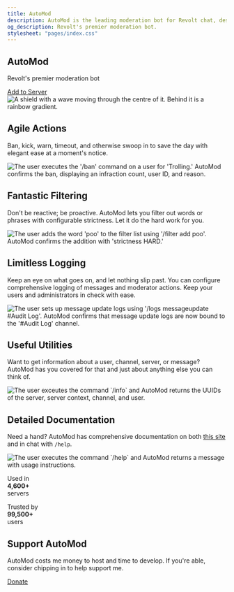 ```yaml
---
title: AutoMod
description: AutoMod is the leading moderation bot for Revolt chat, designed to keep your server safe and well-managed with ease. Instantly ban, kick, warn, or timeout users with agile moderation actions. Proactively filter unwanted words or phrases with configurable strictness, and maintain control with comprehensive logging of messages and mod actions. Need information on users, channels, or servers? AutoMod’s utilities have you covered. Backed by detailed documentation and trusted by thousands of servers, AutoMod is the must-have bot for seamless server management.
og_description: Revolt's premier moderation bot.
stylesheet: "pages/index.css"
---
```


<section class="hero">

<div>
    <h1>AutoMod</h1>
    <p class="subtitle">Revolt's premier moderation bot</p>
    <a href="https://app.revolt.chat/bot/01FHGJ3NPP7XANQQH8C2BE44ZY" class="button">Add to Server</a>
</div>

<img src="/assets/hero.svg" alt="A shield with a wave moving through the centre of it. Behind it is a rainbow gradient.">

</section>

<div class="feature-card-wrapper">

<div class="feature-card actions">
<div>
    <h2>Agile Actions</h2>
    <p>Ban, kick, warn, timeout, and otherwise swoop in to save the day with elegant ease at a moment's notice.</p>
</div>
<img src="/assets/images/actions_example.avif" alt="The user executes the '/ban' command on a user for 'Trolling.' AutoMod confirms the ban, displaying an infraction count, user ID, and reason.">
</div>

<div class="feature-card filtering">
<div>
    <h2>Fantastic Filtering</h2>
    <p>Don't be reactive; be proactive. AutoMod lets you filter out words or phrases with configurable strictness. Let it do the hard work for you.</p>
</div>
<img src="/assets/images/filter_example.avif" alt="The user adds the word 'poo' to the filter list using '/filter add poo'. AutoMod confirms the addition with 'strictness HARD.'">
</div>

<div class="feature-card logging">
<div>
    <h2>Limitless Logging</h2>
    <p>Keep an eye on what goes on, and let nothing slip past. You can configure comprehensive logging of messages and moderator actions. Keep your users and administrators in check with ease.</p>
</div>
<img src="/assets/images/logging_example.avif" alt="The user sets up message update logs using '/logs messageupdate #Audit Log'. AutoMod confirms that message update logs are now bound to the '#Audit Log' channel.">
</div>

<div class="feature-card utilities">
<div>
    <h2>Useful Utilities</h2>
    <p>Want to get information about a user, channel, server, or message? AutoMod has you covered for that and just about anything else you can think of.</p>
</div>
<img src="/assets/images/utilities_example.avif" alt="The user exceutes the command `/info` and AutoMod returns the UUIDs of the server, server context, channel, and user.">
</div>

<div class="feature-card documentation">
<div>
    <h2>Detailed Documentation</h2>
    <p>Need a hand? AutoMod has comprehensive documentation on both <a href="/docs">this site</a> and in chat with <code>/help</code>.</p>
</div>
<img src="/assets/images/documentation_example.avif" alt="The user executes the command `/help` and AutoMod returns a message with usage instructions.">
</div>

</div>

<div class="stats">

Used in  
**4,600+**  
servers

Trusted by  
**99,500+**  
users

</div>

<div class="donate">

## Support AutoMod

AutoMod costs me money to host and time to develop. If you're able, consider chipping in to help support me.

<a href="https://vale.rocks/support" class="button">Donate</a>

</div>
